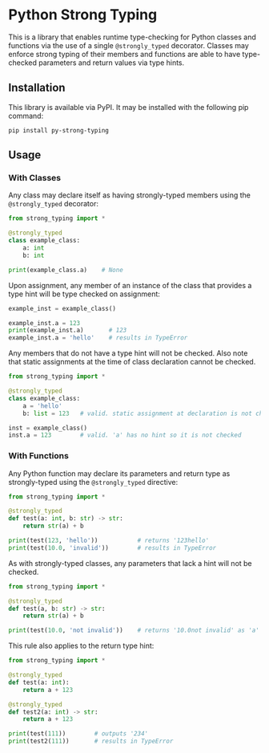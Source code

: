 # Python Strong Typing
This is a library that enables runtime type-checking for Python classes and functions via the use of a single `@strongly_typed` decorator. Classes may enforce strong typing of their members and functions are able to have type-checked parameters and return values via type hints.

## Installation
This library is available via PyPI. It may be installed with the following pip command:

```
pip install py-strong-typing
```

## Usage

### With Classes
Any class may declare itself as having strongly-typed members using the `@strongly_typed` decorator:

```Python
from strong_typing import *

@strongly_typed
class example_class:
    a: int
    b: int

print(example_class.a)    # None
```

Upon assignment, any member of an instance of the class that provides a type hint will be type checked on assignment:

```Python
example_inst = example_class()

example_inst.a = 123
print(example_inst.a)       # 123
example_inst.a = 'hello'    # results in TypeError
```

Any members that do not have a type hint will not be checked. Also note that static assignments at the time of class declaration cannot be checked.

```Python
from strong_typing import *

@strongly_typed
class example_class:
    a = 'hello'
    b: list = 123   # valid. static assignment at declaration is not checked

inst = example_class()
inst.a = 123        # valid. 'a' has no hint so it is not checked
```

### With Functions
Any Python function may declare its parameters and return type as strongly-typed using the `@strongly_typed` directive:

```Python
from strong_typing import *

@strongly_typed
def test(a: int, b: str) -> str:
    return str(a) + b

print(test(123, 'hello'))           # returns '123hello'
print(test(10.0, 'invalid'))        # results in TypeError
```

As with strongly-typed classes, any parameters that lack a hint will not be checked.

```Python
from strong_typing import *

@strongly_typed
def test(a, b: str) -> str:
    return str(a) + b

print(test(10.0, 'not invalid'))    # returns '10.0not invalid' as 'a' is no longer checked.
```

This rule also applies to the return type hint:

```Python
from strong_typing import *

@strongly_typed
def test(a: int):
    return a + 123

@strongly_typed
def test2(a: int) -> str:
    return a + 123

print(test(111))        # outputs '234'
print(test2(111))       # results in TypeError
```